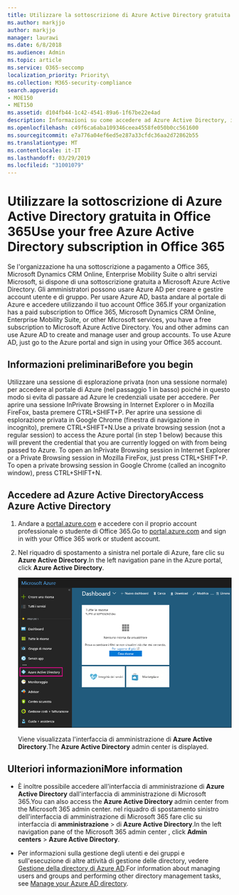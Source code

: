 ```yaml
---
title: Utilizzare la sottoscrizione di Azure Active Directory gratuita in Office 365
ms.author: markjjo
author: markjjo
manager: laurawi
ms.date: 6/8/2018
ms.audience: Admin
ms.topic: article
ms.service: O365-seccomp
localization_priority: Priority\
ms.collection: M365-security-compliance
search.appverid:
- MOE150
- MET150
ms.assetid: d104fb44-1c42-4541-89a6-1f67be22e4ad
description: Informazioni su come accedere ad Azure Active Directory, incluso nella sottoscrizione a pagamento a Office 365.
ms.openlocfilehash: c49f6ca6aba109346ceea4558fe050b0cc561600
ms.sourcegitcommit: e7a776a04ef6ed5e287a33cfdc36aa2d72862b55
ms.translationtype: MT
ms.contentlocale: it-IT
ms.lasthandoff: 03/29/2019
ms.locfileid: "31001079"
---
```

# <a name="use-your-free-azure-active-directory-subscription-in-office-365"></a><span data-ttu-id="36fdc-103">Utilizzare la sottoscrizione di Azure Active Directory gratuita in Office 365</span><span class="sxs-lookup"><span data-stu-id="36fdc-103">Use your free Azure Active Directory subscription in Office 365</span></span>

<span data-ttu-id="36fdc-p101">Se l'organizzazione ha una sottoscrizione a pagamento a Office 365, Microsoft Dynamics CRM Online, Enterprise Mobility Suite o altri servizi Microsoft, si dispone di una sottoscrizione gratuita a Microsoft Azure Active Directory. Gli amministratori possono usare Azure AD per creare e gestire account utente e di gruppo. Per usare Azure AD, basta andare al portale di Azure e accedere utilizzando il tuo account Office 365.</span><span class="sxs-lookup"><span data-stu-id="36fdc-p101">If your organization has a paid subscription to Office 365, Microsoft Dynamics CRM Online, Enterprise Mobility Suite, or other Microsoft services, you have a free subscription to Microsoft Azure Active Directory. You and other admins can use Azure AD to create and manage user and group accounts. To use Azure AD, just go to the Azure portal and sign in using your Office 365 account.</span></span>
  
## <a name="before-you-begin"></a><span data-ttu-id="36fdc-107">Informazioni preliminari</span><span class="sxs-lookup"><span data-stu-id="36fdc-107">Before you begin</span></span>

<span data-ttu-id="36fdc-p102">Utilizzare una sessione di esplorazione privata (non una sessione normale) per accedere al portale di Azure (nel passaggio 1 in basso) poiché in questo modo si evita di passare ad Azure le credenziali usate per accedere. Per aprire una sessione InPrivate Browsing in Internet Explorer o in Mozilla FireFox, basta premere CTRL+SHIFT+P. Per aprire una sessione di esplorazione privata in Google Chrome (finestra di navigazione in incognito), premere CTRL+SHIFT+N.</span><span class="sxs-lookup"><span data-stu-id="36fdc-p102">Use a private browsing session (not a regular session) to access the Azure portal (in step 1 below) because this will prevent the credential that you are currently logged on with from being passed to Azure. To open an InPrivate Browsing session in Internet Explorer or a Private Browsing session in Mozilla FireFox, just press CTRL+SHIFT+P. To open a private browsing session in Google Chrome (called an incognito window), press CTRL+SHIFT+N.</span></span>
  
## <a name="access-azure-active-directory"></a><span data-ttu-id="36fdc-111">Accedere ad Azure Active Directory</span><span class="sxs-lookup"><span data-stu-id="36fdc-111">Access Azure Active Directory</span></span>

1. <span data-ttu-id="36fdc-112">Andare a [portal.azure.com](https://portal.azure.com) e accedere con il proprio account professionale o studente di Office 365.</span><span class="sxs-lookup"><span data-stu-id="36fdc-112">Go to [portal.azure.com](https://portal.azure.com) and sign in with your Office 365 work or student account.</span></span> 
    
2. <span data-ttu-id="36fdc-113">Nel riquadro di spostamento a sinistra nel portale di Azure, fare clic su **Azure Active Directory**.</span><span class="sxs-lookup"><span data-stu-id="36fdc-113">In the left navigation pane in the Azure portal, click **Azure Active Directory**.</span></span>
    
    ![Fare clic su Azure Active Directory nel riquadro di spostamento a sinistra nel portale di Azure.](media/97d2d72f-ac20-46ab-898c-851f6009b453.png)
  
    <span data-ttu-id="36fdc-115">Viene visualizzata l'interfaccia di amministrazione di **Azure Active Directory**.</span><span class="sxs-lookup"><span data-stu-id="36fdc-115">The **Azure Active Directory** admin center is displayed.</span></span> 
    
## <a name="more-information"></a><span data-ttu-id="36fdc-116">Ulteriori informazioni</span><span class="sxs-lookup"><span data-stu-id="36fdc-116">More information</span></span>

- <span data-ttu-id="36fdc-117">È inoltre possibile accedere all'interfaccia di amministrazione di **Azure Active Directory** dall'interfaccia di amministrazione di Microsoft 365.</span><span class="sxs-lookup"><span data-stu-id="36fdc-117">You can also access the **Azure Active Directory** admin center from the Microsoft 365 admin center.</span></span> <span data-ttu-id="36fdc-118">nel riquadro di spostamento sinistro dell'interfaccia di amministrazione di Microsoft 365 fare clic su interfaccia di **amministrazione** \> di **Azure Active Directory**.</span><span class="sxs-lookup"><span data-stu-id="36fdc-118">In the left navigation pane of the Microsoft 365 admin center , click **Admin centers** \> **Azure Active Directory**.</span></span>
    
- <span data-ttu-id="36fdc-119">Per informazioni sulla gestione degli utenti e dei gruppi e sull'esecuzione di altre attività di gestione delle directory, vedere [Gestione della directory di Azure AD](https://docs.microsoft.com/azure/active-directory/active-directory-administer).</span><span class="sxs-lookup"><span data-stu-id="36fdc-119">For information about managing users and groups and performing other directory management tasks, see [Manage your Azure AD directory](https://docs.microsoft.com/azure/active-directory/active-directory-administer).</span></span>
